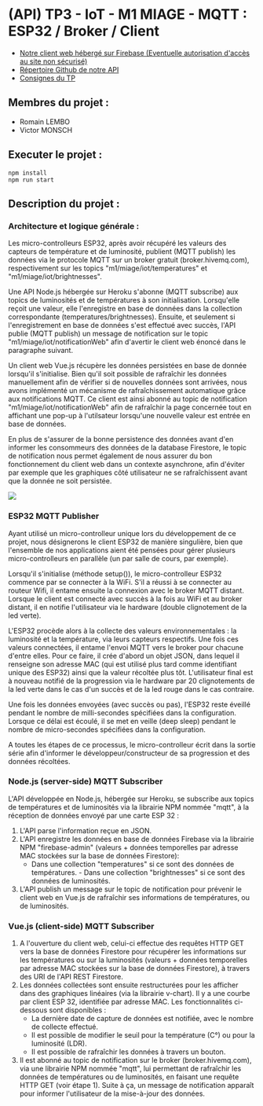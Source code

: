 # (API) TP3 - IoT - M1 MIAGE - MQTT : ESP32 / Broker / Client

- <a href="https://tp3-iot-m1-miage.firebaseapp.com/" target="_blank">Notre client web hébergé sur Firebase (Eventuelle autorisation d'accès au site non sécurisé)</a>
- <a href="https://github.com/rlembo06/TP3-api-IoT-M1-MIAGE" target="_blank">Répertoire Github de notre API</a>
- <a href="http://www.i3s.unice.fr/~menez/M1Miage/TP3/tp3.pdf" target="_blank">Consignes du TP</a>

## Membres du projet :

- Romain LEMBO
- Victor MONSCH

## Executer le projet :

```
npm install
npm run start
```

## Description du projet :

### Architecture et logique générale :
Les micro-controlleurs ESP32, après avoir récupéré les valeurs des capteurs de température et de luminosité, publient (MQTT publish) les données via le protocole MQTT sur un broker gratuit (broker.hivemq.com), respectivement sur les topics "m1/miage/iot/temperatures" et "m1/miage/iot/brightnesses".

Une API Node.js hébergée sur Heroku s'abonne (MQTT subscribe) aux topics de luminosités et de températures à son initialisation. Lorsqu'elle reçoit une valeur, elle l'enregistre en base de données dans la collection correspondante (temperatures/brightnesses).
Ensuite, et seulement si l'enregistrement en base de données s'est effectué avec succès, l'API publie (MQTT publish) un message de notification sur le topic "m1/miage/iot/notificationWeb" afin d'avertir le client web énoncé dans le paragraphe suivant. 

Un client web Vue.js récupère les données persistées en base de donnée lorsqu'il s'initialise. Bien qu'il soit possible de rafraîchir les données manuellement afin de vérifier si de nouvelles données sont arrivées, nous avons implémenté un mécanisme de rafraîchissement automatique grâce aux notifications MQTT. Ce client est ainsi abonné au topic de notification "m1/miage/iot/notificationWeb" afin de rafraîchir la page concernée tout en affichant une pop-up à l'utilsateur lorsqu'une nouvelle valeur est entrée en base de données.

En plus de s'assurer de la bonne persistence des données avant d'en informer les consommeurs des données de la database Firestore, le topic de notification nous permet également de nous assurer du bon fonctionnement du client web dans un contexte asynchrone, afin d'éviter par exemple que les graphiques côté utilisateur ne se rafraîchissent avant que la donnée ne soit persistée.

<img src="https://firebasestorage.googleapis.com/v0/b/tp3-iot-m1-miage.appspot.com/o/archi-tp3-iot-m1-miage-v3.png?alt=media&token=c18c1e69-bdfe-4f7c-9196-af575cb61a32">

### ESP32 MQTT Publisher
Ayant utilisé un micro-controlleur unique lors du développement de ce projet, nous désignerons le client ESP32 de manière singulière, bien que l'ensemble de nos applications aient été pensées pour gérer plusieurs micro-controlleurs en parallèle (un par salle de cours, par exemple).

Lorsqu'il s'initialise (méthode setup()), le micro-controlleur ESP32 commence par se connecter à la WiFi. S'il a réussi à se connecter au routeur Wifi, il entame ensuite la connexion avec le broker MQTT distant. Lorsque le client est connecté avec succès à la fois au WiFi et au broker distant, il en notifie l'utilisateur via le hardware (double clignotement de la led verte).

L'ESP32 procède alors à la collecte des valeurs environnementales : la luminosité et la température, via leurs capteurs respectifs. Une fois ces valeurs connectées, il entame l'envoi MQTT vers le broker pour chacune d'entre elles. Pour ce faire, il crée d'abord un objet JSON, dans lequel il renseigne son adresse MAC (qui est utilisé plus tard comme identifiant unique des ESP32) ainsi que la valeur récoltée plus tôt. L'utilisateur final est à nouveau notifié de la progression via le hardware par 20 clignotements de la led verte dans le cas d'un succès et de la led rouge dans le cas contraire.

Une fois les données envoyées (avec succès ou pas), l'ESP32 reste éveillé pendant le nombre de milli-secondes spécifiées dans la configuration. Lorsque ce délai est écoulé, il se met en veille (deep sleep) pendant le nombre de micro-secondes spécifiées dans la configuration.

A toutes les étapes de ce processus, le micro-controlleur écrit dans la sortie série afin d'informer le développeur/constructeur de sa progression et des données récoltées.

### Node.js (server-side) MQTT Subscriber

L'API développée en Node.js, hébergée sur Heroku, se subscribe aux topics de températures et de luminosités via la librairie NPM nommée "mqtt", à la réception de données envoyé par une carte ESP 32 :
1. L'API parse l'information reçue en JSON.
2. L'API enregistre les données en base de données Firebase via la librairie NPM "firebase-admin" (valeurs + données temporelles par adresse MAC stockées sur la base de données Firestore):
    - Dans une collection "temperatures" si ce sont des données de températures. - Dans une collection "brightnesses" si ce sont des données de luminosités.
3. L'API publish un message sur le topic de notification pour prévenir le client web en Vue.js de rafraîchir ses informations de températures, ou de luminosités.


### Vue.js (client-side) MQTT Subscriber

1. A l'ouverture du client web, celui-ci effectue des requêtes HTTP GET vers la base de données Firestore pour récupérer les informations sur les températures ou sur la luminosités (valeurs + données temporelles par adresse MAC stockées sur la base de données Firestore), à travers des URI de l'API REST Firestore.
2. Les données collectées sont ensuite restructurées pour les afficher dans des graphiques linéaires (via la librairie v-chart). Il y a une courbe par client ESP 32, identifiée par adresse MAC. Les fonctionnalités ci-dessous sont disponibles :
    - La dernière date de capture de données est notifiée, avec le nombre de collecte effectué.
    - Il est possible de modifier le seuil pour la température (C°) ou pour la luminosité (LDR).
    - Il est possible de rafraîchir les données à travers un bouton.
3. Il est abonné au topic de notification sur le broker (broker.hivemq.com), via une librairie NPM nommée "mqtt", lui permettant de rafraîchir les données de températures ou de luminosités, en faisant une requête HTTP GET (voir étape 1). Suite à ça, un message de notification apparaît pour informer l'utilisateur de la mise-à-jour des données.